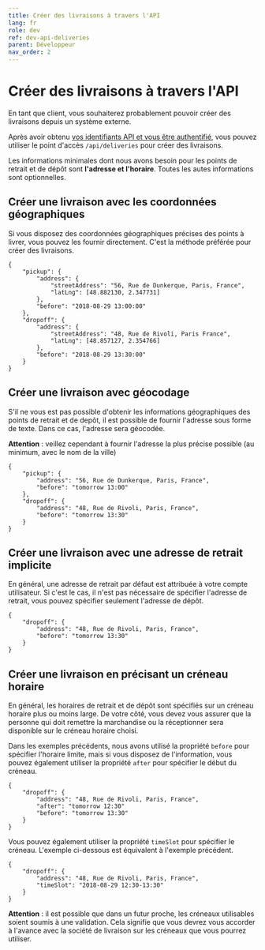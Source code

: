```yaml
---
title: Créer des livraisons à travers l'API
lang: fr
role: dev
ref: dev-api-deliveries
parent: Développeur
nav_order: 2
---
```


# Créer des livraisons à travers l'API

En tant que client, vous souhaiterez probablement pouvoir créer des livraisons depuis un système externe.

Après avoir obtenu [vos identifiants API et vous être authentifié](/fr/developpeur/api.html), vous pouvez utiliser le point d'accès `/api/deliveries` pour créer des livraisons.

Les informations minimales dont nous avons besoin pour les points de retrait et de dépôt sont **l'adresse et l'horaire**.
Toutes les autes informations sont optionnelles.

## Créer une livraison avec les coordonnées géographiques

Si vous disposez des coordonnées géographiques précises des points à livrer, vous pouvez les fournir directement.
C'est la méthode préférée pour créer des livraisons.

```
{
    "pickup": {
        "address": {
            "streetAddress": "56, Rue de Dunkerque, Paris, France",
            "latLng": [48.882130, 2.347731]
        },
        "before": "2018-08-29 13:00:00"
    },
    "dropoff": {
        "address": {
            "streetAddress": "48, Rue de Rivoli, Paris France",
            "latLng": [48.857127, 2.354766]
        },
        "before": "2018-08-29 13:30:00"
    }
}
```

## Créer une livraison avec géocodage

S'il ne vous est pas possible d'obtenir les informations géographiques des points de retrait et de depôt, il est possible de fournir l'adresse sous forme de texte. Dans ce cas, l'adresse sera géocodée.

**Attention** : veillez cependant à fournir l'adresse la plus précise possible (au minimum, avec le nom de la ville)

```
{
    "pickup": {
        "address": "56, Rue de Dunkerque, Paris, France",
        "before": "tomorrow 13:00"
    },
    "dropoff": {
        "address": "48, Rue de Rivoli, Paris, France",
        "before": "tomorrow 13:30"
    }
}
```

## Créer une livraison avec une adresse de retrait implicite

En général, une adresse de retrait par défaut est attribuée à votre compte utilisateur.
Si c'est le cas, il n'est pas nécessaire de spécifier l'adresse de retrait, vous pouvez spécifier seulement l'adresse de dépôt.


```
{
    "dropoff": {
        "address": "48, Rue de Rivoli, Paris, France",
        "before": "tomorrow 13:30"
    }
}
```

## Créer une livraison en précisant un créneau horaire

En général, les horaires de retrait et de dépôt sont spécifiés sur un créneau horaire plus ou moins large.
De votre côté, vous devez vous assurer que la personne qui doit remettre la marchandise ou la réceptionner sera disponible sur le créneau horaire choisi.

Dans les exemples précédents, nous avons utilisé la propriété `before` pour spécifier l'horaire limite, mais si vous disposez de l'information, vous pouvez également utiliser la propriété `after` pour spécifier le début du créneau.

```
{
    "dropoff": {
        "address": "48, Rue de Rivoli, Paris, France",
        "after": "tomorrow 12:30"
        "before": "tomorrow 13:30"
    }
}
```

Vous pouvez également utiliser la propriété `timeSlot` pour spécifier le créneau.
L'exemple ci-dessous est équivalent à l'exemple précédent.

```
{
    "dropoff": {
        "address": "48, Rue de Rivoli, Paris, France",
        "timeSlot": "2018-08-29 12:30-13:30"
    }
}
```

**Attention** : il est possible que dans un futur proche, les créneaux utilisables soient soumis à une validation.
Cela signifie que vous devrez vous accorder à l'avance avec la société de livraison sur les créneaux que vous pourrez utiliser.
